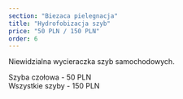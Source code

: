 ```yaml
---
section: "Biezaca pielegnacja"
title: "Hydrofobizacja szyb"
price: "50 PLN / 150 PLN"
order: 6
---
```


Niewidzialna wycieraczka szyb samochodowych.

Szyba czołowa - 50 PLN<br/>
Wszystkie szyby - 150 PLN